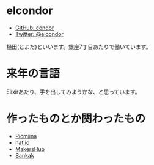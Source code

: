 # elcondor

- [GitHub: condor](https://github.com/condor)
- [Twitter: @elcondor](https://twitter.com/elcondor)

樋田(とよだ)といいます。銀座7丁目あたりで働いています。

# 来年の言語

Elixirあたり、手を出してみようかな、と思っています。

# 作ったものとか関わったもの

- [Picmiina](https://picmiina.jp/)
- [hat.io](https://hat.io/)
- [MakersHub](https://makershub.jp/)
- [Sankak](https://sankak.jp/)